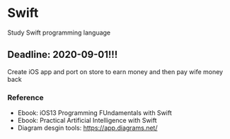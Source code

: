 # Swift
Study Swift programming language

## Deadline: 2020-09-01!!!
Create iOS app and port on store to earn money and then pay wife money back

### Reference
* Ebook: iOS13 Programming FUndamentals with Swift
* Ebook: Practical Artificial Intelligence with Swift
* Diagram desgin tools: https://app.diagrams.net/


    

  
  
